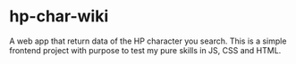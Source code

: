 # hp-char-wiki
A web app that return data of the HP character you search. This is a simple frontend project with purpose to test my pure skills in JS, CSS and HTML.
